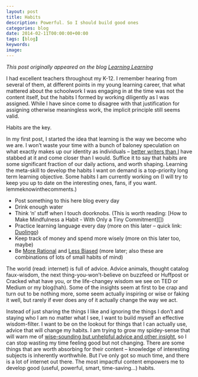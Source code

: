 ```yaml
---
layout: post
title: Habits
description: Powerful. So I should build good ones
categories: blog
date: 2014-02-11T00:00:00+00:00
tags: [blog]
keywords: 
image: 
---
```

*This post originally appeared on the blog [Learning Learning](https://keeponlearninglearning.wordpress.com/2014/02/11/learning-habits/)*

I had excellent teachers throughout my K-12. I remember hearing from several of them, at different points in my young learning career, that what mattered about the schoolwork I was engaging in at the time was not the content itself, but the habits I formed by working diligently as I was assigned. While I have since come to disagree with that justification for assigning otherwise meaningless work, the implicit principle still seems valid. 



Habits are the key. 



In my first post, I started the idea that learning is the way we become who we are. I won’t waste your time with a bunch of baloney speculation on what exactly makes up our identity as individuals – [better writers than I][writers] have stabbed at it and come closer than I would. Suffice it to say that habits are some significant fraction of our daily actions, and worth shaping. Learning the meta-skill to develop the habits I want on demand is a top-priority long term learning objective. Some habits I am currently working on (I will try to keep you up to date on the interesting ones, fans, if you want. lemmeknowinthecomments.)

- Post something to this here blog every day
- Drink enough water
- Think ‘n’ stuff when I touch doorknobs. (This is worth reading: [How to Make Mindfulness a Habit - With Only a Tiny Commitment][])
- Practice learning language every day (more on this later – quick link: [Duolingo][duolingo])
- Keep track of money and spend more wisely (more on this later too, maybe)
- Be [More Rational][rational] and [Less Biased][biased] (more later; also these are combinations of lots of small habits of mind)


The world (read: internet) is full of advice. Advice animals, thought catalog faux-wisdom, the next thing-you-won’t-believe on buzzfeed or Huffpost or Cracked what have you, or the life-changey wisdom we see on TED or Medium or my blog(hah). Some of the insights seem at first to be crap and turn out to be nothing more, some seem actually inspiring or wise or faking it well, but rarely if ever does any of it actually change the way we act. 



Instead of just sharing the things I like and ignoring the things I don’t and staying who I am no matter what I see, I want to build myself an effective wisdom-filter. I want to be on the lookout for things that I can actually use, advice that will change my habits. I am trying to grow my spidey-sense that will warn me of [wise-sounding but unhelpful advice and other insight][wise-sounding], so I can stop wasting my time feeling good but not changing. There are some things that are worth absorbing for their content – knowledge of interesting subjects is inherently worthwhile. But I’ve only got so much time, and there is a lot of internet out there. The most impactful content empowers me to develop good (useful, powerful, smart, time-saving…) habits.

[writers]: http://en.wikipedia.org/wiki/Personal_identity
[mindfulness]: http://www.raptitude.com/2010/03/how-to-make-mindfulness-a-habit-with-only-a-tiny-commitment/
[duolingo]: https://www.duolingo.com/
[rational]: http://rationality.org/
[biased]: http://lesswrong.com/
[wise-sounding]: http://lesswrong.com/lw/yp/pretending_to_be_wise/